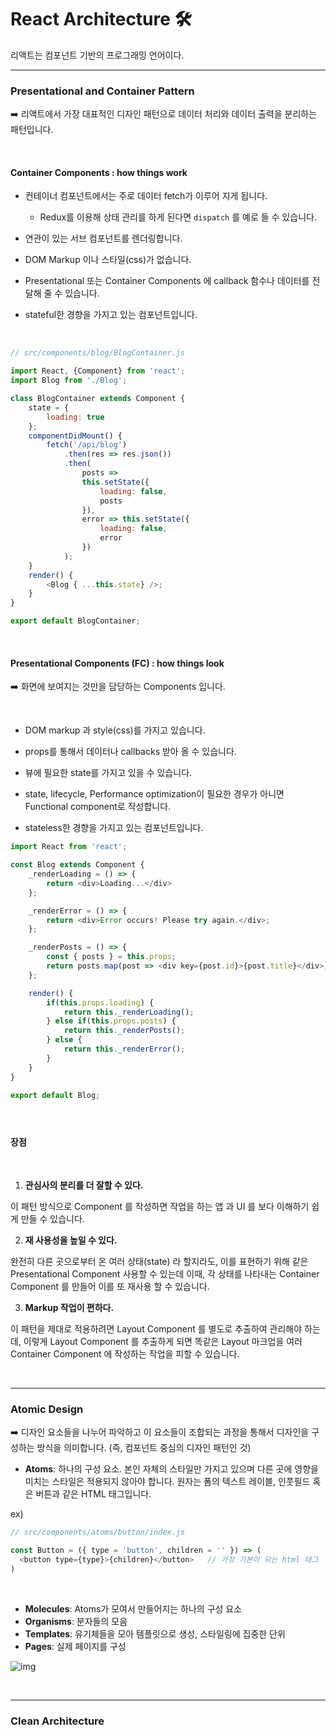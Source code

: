 # React Architecture 🛠



리액트는 컴포넌트 기반의 프로그래밍 언어이다. 



----



### Presentational and Container Pattern

➡️ 리액트에서 가장 대표적인 디자인 패턴으로 데이터 처리와 데이터 출력을 분리하는 패턴입니다. 

</br>

#### Container Components : how things work

- 컨테이너 컴포넌트에서는 주로 데이터 fetch가 이루어 지게 됩니다. 
  - Redux를 이용해 상태 관리를 하게 된다면 `dispatch` 를 예로 들 수 있습니다. 
- 연관이 있는 서브 컴포넌트를 렌더링합니다.

- DOM Markup 이나 스타일(css)가 없습니다. 

- Presentational 또는 Container Components 에 callback 함수나 데이터를 전달해 줄 수 있습니다.
- stateful한 경향을 가지고 있는 컴포넌트입니다.

</br>

```js
// src/components/blog/BlogContainer.js

import React, {Component} from 'react';
import Blog from './Blog';

class BlogContainer extends Component {
    state = {
        loading: true
    };
    componentDidMount() {
        fetch('/api/blog')
            .then(res => res.json())
            .then(
                posts =>
                this.setState({
                    loading: false,
                    posts
                }),
                error => this.setState({
                    loading: false,
                    error
                })
            );
    }
    render() {
        <Blog { ...this.state} />;
    }
}

export default BlogContainer;
```



</br>



#### Presentational Components (FC) : how things look

➡️  화면에 보여지는 것만을 담당하는 Components 입니다. 

<br>

- DOM markup 과 style(css)를 가지고 있습니다.

- props를 통해서 데이터나 callbacks 받아 올 수 있습니다. 
- 뷰에 필요한 state를 가지고 있을 수 있습니다. 
- state, lifecycle, Performance optimization이 필요한 경우가 아니면 Functional component로 작성합니다.
- stateless한  경향을 가지고 있는 컴포넌트입니다. 



```js
import React from 'react';

const Blog extends Component {
    _renderLoading = () => {
        return <div>Loading...</div>
    };

    _renderError = () => {
        return <div>Error occurs! Please try again.</div>;
    };

    _renderPosts = () => {
        const { posts } = this.props;
        return posts.map(post => <div key={post.id}>{post.title}</div>);
    };

    render() {
        if(this.props.loading) {
            return this._renderLoading();
        } else if(this.props.posts) {
            return this._renderPosts();
        } else {
            return this._renderError();
        }
    }
}

export default Blog;
```

#### 

</br>

#### 장점

</br>

1. **관심사의 분리를 더 잘할 수 있다.**

이 패턴 방식으로 Component 를 작성하면 작업을 하는 앱 과 UI 를 보다 이해하기 쉽게 만들 수 있습니다.

2. **재 사용성을 높일 수 있다.**

완전히 다른 곳으로부터 온 여러 상태(state) 라 할지라도, 이를 표현하기 위해 같은 Presentational Component 사용할 수 있는데 이때, 각 상태를 나타내는 Container Component 를 만들어 이를 또 재사용 할 수 있습니다.

3. **Markup 작업이 편하다.**

이 패턴을 제대로 적용하려면 Layout Component 를 별도로 추출하여 관리해야 하는데, 이렇게 Layout Component 를 추출하게 되면 똑같은 Layout 마크업을 여러 Container Component 에 작성하는 작업을 피할 수 있습니다.

<br>

----



### Atomic Design

➡️ 디자인 요소들을 나누어 파악하고 이 요소들이 조합되는 과정을 통해서 디자인을 구성하는 방식을 의미합니다. (즉, 컴포넌트 중심의 디자인 패턴인 것)



- **Atoms**: 하나의 구성 요소. 본인 자체의 스타일만 가지고 있으며 다른 곳에 영향을 미치는 스타일은 적용되지 않아야 합니다. 원자는 폼의 텍스트 레이블, 인풋필드 혹은 버튼과 같은 HTML 태그입니다.

ex)

```js
// src/components/atoms/button/index.js

const Button = ({ type = 'button', children = '' }) => (
  <button type={type}>{children}</button>   // 가장 기본이 되는 html 태그
)
```

<br>



- **Molecules**: Atoms가 모여서 만들어지는 하나의 구성 요소
- **Organisms**: 분자들의 모음
- **Templates**: 유기체들을 모아 템플릿으로 생성, 스타일링에 집중한 단위
- **Pages**: 실제 페이지를 구성



![img](https://tech.madup.com/assets/images/atomic-design/1.png)



















</br>

-----



### Clean Architecture





































